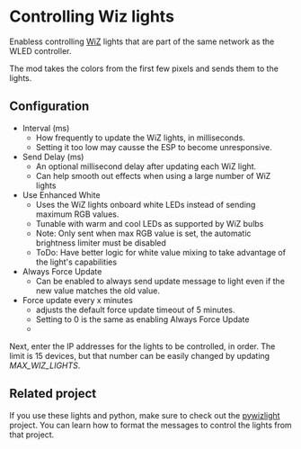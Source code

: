 # Controlling Wiz lights

Enabless controlling [WiZ](https://www.wizconnected.com/en/consumer/) lights that are part of the same network as the WLED controller.

The mod takes the colors from the first few pixels and sends them to the lights.

## Configuration

- Interval (ms)
    - How frequently to update the WiZ lights, in milliseconds.
    - Setting it too low may causse the ESP to become unresponsive.
- Send Delay (ms)
    - An optional millisecond delay after updating each WiZ light. 
    - Can help smooth out effects when using a large number of WiZ lights
- Use Enhanced White
    - Uses the WiZ lights onboard white LEDs instead of sending maximum RGB values.
    - Tunable with warm and cool LEDs as supported by WiZ bulbs
    - Note: Only sent when max RGB value is set, the automatic brightness limiter must be disabled
    - ToDo: Have better logic for white value mixing to take advantage of the light's capabilities
- Always Force Update
    - Can be enabled to always send update message to light even if the new value matches the old value.
- Force update every x minutes
    - adjusts the default force update timeout of 5 minutes.
    - Setting to 0 is the same as enabling Always Force Update
    - 
Next, enter the IP addresses for the lights to be controlled, in order. The limit is 15 devices, but that number
can be easily changed by updating _MAX_WIZ_LIGHTS_.




## Related project

If you use these lights and python, make sure to check out the [pywizlight](https://github.com/sbidy/pywizlight) project. You can learn how to
format the messages to control the lights from that project.
